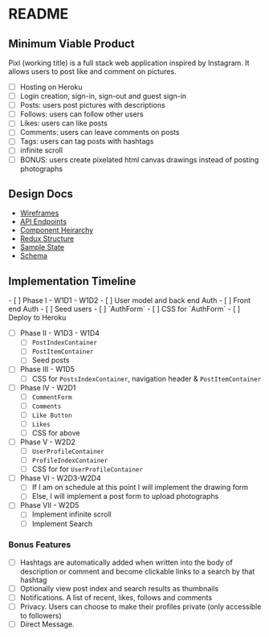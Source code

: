 <h1>README</h1>

<h2>Minimum Viable Product</h2>

Pixl (working title) is a full stack web application inspired by Instagram. It allows users to post like and comment on pictures.

- [ ] Hosting on Heroku
- [ ] Login creation, sign-in, sign-out and guest sign-in
- [ ] Posts: users post pictures with descriptions
- [ ] Follows: users can follow other users
- [ ] Likes: users can like posts
- [ ] Comments: users can leave comments on posts
- [ ] Tags: users can tag posts with hashtags
- [ ] infinite scroll
- [ ] BONUS: users create pixelated html canvas drawings instead of posting photographs

<h2>Design Docs</h2>

* [Wireframes]()
* [API Endpoints](https://github.com/mvodkin/insta_clone/blob/master/docs/api-endpoints.md)
* [Component Heirarchy](https://github.com/mvodkin/insta_clone/blob/master/docs/component-heirarchy.md)
* [Redux Structure](https://github.com/mvodkin/insta_clone/blob/master/docs/redux-structure.md)
* [Sample State](https://github.com/mvodkin/insta_clone/blob/master/docs/sample-state.md)
* [Schema](https://github.com/mvodkin/insta_clone/blob/master/docs/schema.md)

<h2>Implementation Timeline</h2>
- [ ] Phase I - W1D1 - W1D2
  - [ ] User model and back end Auth
  - [ ] Front end Auth
  - [ ] Seed users
  - [ ] `AuthForm`
  - [ ] CSS for `AuthForm`
  - [ ] Deploy to Heroku

- [ ] Phase II - W1D3 - W1D4
  - [ ] `PostIndexContainer`
  - [ ] `PostItemContainer`
  - [ ] Seed posts

- [ ] Phase III - W1D5
  - [ ] CSS for `PostsIndexContainer`, navigation header & `PostItemContainer`

- [ ] Phase IV - W2D1
  - [ ] `CommentForm`
  - [ ] `Comments`
  - [ ] `Like Button`
  - [ ] `Likes`
  - [ ] CSS for above

- [ ] Phase V - W2D2
  - [ ] `UserProfileContainer`
  - [ ] `ProfileIndexContainer`
  - [ ] CSS for for `UserProfileContainer`

- [ ] Phase VI - W2D3-W2D4
  - [ ] If I am on schedule at this point I will implement the drawing form
  - [ ] Else, I will implement a post form to upload photographs

- [ ] Phase VII - W2D5
  - [ ] Implement infinite scroll
  - [ ] Implement Search

<h3>Bonus Features</h3>

- [ ] Hashtags are automatically added when written into the body of description or comment and become clickable links to a search by that hashtag
- [ ] Optionally view post index and search results as thumbnails
- [ ] Notifications. A list of recent, likes, follows and comments
- [ ] Privacy. Users can choose to make their profiles private (only accessible to followers)
- [ ] Direct Message.
